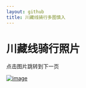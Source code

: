 ```yaml
---
layout: github
title: 川藏线骑行多图慎入
---
```


# 川藏线骑行照片

点击图片跳转到下一页

[![image](http://www.luolei.info/source/images/318-37.jpg)](http://www.luolei.info/318/318-38)